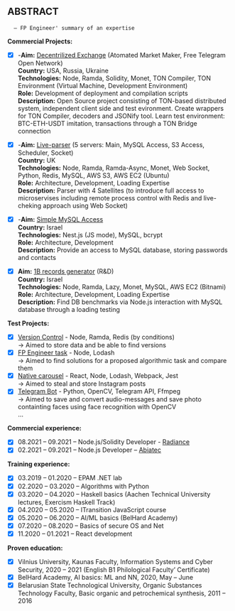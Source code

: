 ## ABSTRACT

      – FP Engineer' summary of an expertise

**Commercial Projects:**

- [x] -**Aim:** [Decentrilized Exchange](https://github.com/lenchevskii/dex-clean) (Atomated Market Maker, Free Telegram Open Network)<br />
     **Country:** USA, Russia, Ukraine<br />
      **Technologies:** Node, Ramda, Solidity, Monet, TON Compiler, TON Environment (Virtual Machine, Development Environment)<br />
      **Role:** Development of deployment and compilation scripts<br />
      **Description:** Open Source project consisting of TON-based distributed system, independent client side and test evironment. Create wrappers for TON Compiler, decoders and JSONify tool. Learn test environment: BTC-ETH-USDT imitation, transactions through a TON Bridge connection

- [x] -**Aim:** [Live-parser](https://github.com/lenchevskii/massive-parser) (5 servers: Main, MySQL Access, S3 Access, Scheduler, Socket)<br />
      **Country:** UK<br />
      **Technologies:** Node, Ramda, Ramda-Async, Monet, Web Socket, Python, Redis, MySQL, AWS S3, AWS EC2 (Ubuntu)<br />
      **Role:** Architecture, Development, Loading Expertise<br />
      **Description:** Parser with 4 Satellites (to introduce full access to microservises including remote process control with Redis and live-cheking approach using Web Socket)

- [x] -**Aim:** [Simple MySQL Access](https://github.com/lenchevskii/yumi-api)<br />
      **Country:** Israel<br />
      **Technologies:** Nest.js (JS mode), MySQL, bcrypt<br />
      **Role:** Architecture, Development<br />
      **Description:** Provide an access to MySQL database, storing passwords and contacts

- [x] **Aim:** [1B records generator](https://github.com/lenchevskii/generator) (R&D)<br /> 
      **Country:** Israel<br />
      **Technologies:** Node, Ramda, Lazy, Monet, MySQL, AWS EC2 (Bitnami)<br />
      **Role:** Architecture, Development, Loading Expertise<br />
      **Description:** Find DB benchmarks via Node.js interaction with MySQL database through a loading testing

**Test Projects:**

- [x]   [Version Control](https://github.com/lenchevskii/knoow-data-storage-api-excercise) - Node, Ramda, Redis (by conditions)<br />
           → Aimed to store data and be able to find versions
- [x]   [FP Engineer task](https://github.com/lenchevskii/solve-the-word) - Node, Lodash<br />
           → Aimed to find solutions for a proposed algorithmic task and compare them
- [x]   [Native carousel](https://github.com/lenchevskii/visualworm) - React, Node, Lodash, Webpack, Jest<br />
           → Aimed to steal and store Instagram posts
- [x]   [Telegram Bot](https://github.com/lenchevskii/audio_dot_bot) - Python, OpenCV, Telegram API, Ffmpeg<br />
           → Aimed to save and convert audio-messages and save photo containting faces using face recognition with OpenCV<br />
  ...

**Commercial experience:**
 
 - [x] 08.2021 – 09.2021 – Node.js/Solidity Developer - [Radiance](https://radianceteam.com/)
 - [x] 02.2021 – 09.2021 – Node.js Developer – [Abiatec](http://abiatec.com/)

**Training experience:**

 - [x] 03.2019 – 01.2020 – EPAM .NET lab
 - [x] 02.2020 – 03.2020 – Algorithms with Python
 - [x] 03.2020 – 04.2020 – Haskell basics (Aachen Technical University lectures, Exercism Haskell Track)
 - [x] 04.2020 – 05.2020 – ITransition JavaScript course
 - [x] 05.2020 – 06.2020 – AI/ML basics (BelHard Academy)
 - [x] 07.2020 – 08.2020 – Basics of secure OS and Net
 - [x] 11.2020 – 01.2021 – React development

 **Proven education:**

 - [x] Vilnius University, Kaunas Faculty, Information Systems and Cyber Security, 2020 – 2021 (English B1 Philological Faculty’ Certificate)
 - [x] BelHard Academy, AI basics: ML and NN, 2020, May – June
 - [x] Belarusian State Technological University, Organic Substances Technology Faculty, Basic organic and petrochemical synthesis, 2011 – 2016
